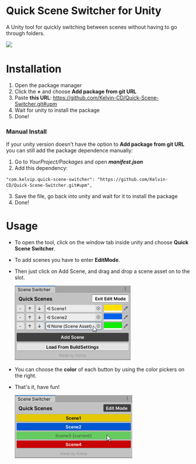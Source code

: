# Quick Scene Switcher for Unity

A Unity tool for quickly switching between scenes without having to go through folders.

![](Demo.gif)

# Installation

  1. Open the package manager
  2. Click the **+** and choose **Add package from git URL**
  3. Paste **this URL**: https://github.com/Kelvin-CD/Quick-Scene-Switcher.git#upm
  4. Wait for unity to install the package
  5. Done!

### Manual Install
If your unity version doesn't have the option to **Add package from git URL** you can still add the package dependence manually:

  1. Go to *YourProject/Packages* and open ***manifest.json***
  2. Add this dependency:
  
    "com.kelvip.quick-scene-switcher": "https://github.com/Kelvin-CD/Quick-Scene-Switcher.git#upm",
    
  3. Save the file, go back into unity and wait for it to install the package
  4. Done!

# Usage

- To open the tool, click on the window tab inside unity and choose **Quick Scene Switcher**.
- To add scenes you have to enter **EditMode**.
- Then just click on Add Scene, and drag and drop a scene asset on to the slot.

  ![](AddScene.png)

- You can choose the **color** of each button by using the color pickers on the right.
- That's it, have fun!

  ![](SceneSwitcher.png)

